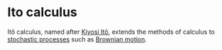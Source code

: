 # Ito calculus

Itô calculus, named after [Kiyosi Itô](https://en.wikipedia.org/wiki/Kiyosi_It%C3%B4), extends the methods of calculus to [stochastic processes](https://en.wikipedia.org/wiki/Stochastic_process#:~:text=A%20stochastic%20or%20random%20process%20can%20be%20defined%20as%20a,is%20called%20the%20index%20set.) such as [Brownian motion](https://en.wikipedia.org/wiki/Brownian_motion).